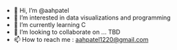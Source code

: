 - 👋 Hi, I’m @aahpatel
- 👀 I’m interested in data visualizations and programming
- 🌱 I’m currently learning C 
- 💞️ I’m looking to collaborate on ... TBD
- 📫 How to reach me : aahpatel1220@gmail.com

<!---
aahpatel/aahpatel is a ✨ special ✨ repository because its `README.md` (this file) appears on your GitHub profile.
You can click the Preview link to take a look at your changes.
--->
